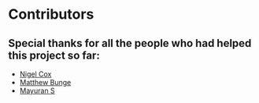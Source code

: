 # Contributors

## Special thanks for all the people who had helped this project so far:

* [Nigel Cox](https://github.com/bartius-nigel)
* [Matthew Bunge](https://github.com/mattb555)
* [Mayuran S](https://github.com/maybebored)
